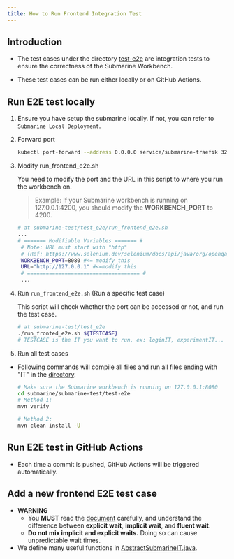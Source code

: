 ```yaml
---
title: How to Run Frontend Integration Test
---
```


<!---
  Licensed under the Apache License, Version 2.0 (the "License");
  you may not use this file except in compliance with the License.
  You may obtain a copy of the License at
   http://www.apache.org/licenses/LICENSE-2.0
  Unless required by applicable law or agreed to in writing, software
  distributed under the License is distributed on an "AS IS" BASIS,
  WITHOUT WARRANTIES OR CONDITIONS OF ANY KIND, either express or implied.
  See the License for the specific language governing permissions and
  limitations under the License. See accompanying LICENSE file.
-->

## Introduction
* The test cases under the directory [test-e2e](https://github.com/apache/submarine/tree/master/submarine-test/test-e2e/src/test/java/org/apache/submarine/integration) are integration tests to ensure the correctness of the Submarine Workbench.

* These test cases can be run either locally or on GitHub Actions.

## Run E2E test locally

1. Ensure you have setup the submarine locally. If not, you can refer to `Submarine Local Deployment`.

2. Forward port

    ```bash
    kubectl port-forward --address 0.0.0.0 service/submarine-traefik 32080:80
    ```

3. Modify run_frontend_e2e.sh

    You need to modify the port and the URL in this script to where you run the workbench on.

   > Example:
   > If your Submarine workbench is running on 127.0.0.1:4200, you should modify the **WORKBENCH_PORT** to 4200.

   ```bash
   # at submarine-test/test_e2e/run_frontend_e2e.sh
   ...
   # ======= Modifiable Variables ======= #
    # Note: URL must start with "http"
    # (Ref: https://www.selenium.dev/selenium/docs/api/java/org/openqa/selenium/WebDriver.html#get(java.lang.String))
    WORKBENCH_PORT=8080 #<= modify this
    URL="http://127.0.0.1" #<=modify this
    # ==================================== #
    ...
   ```

4. Run `run_frontend_e2e.sh` (Run a specific test case)

   This script will check whether the port can be accessed or not, and run the test case.
   ```bash
   # at submarine-test/test_e2e
   ./run_fronted_e2e.sh ${TESTCASE}
   # TESTCASE is the IT you want to run, ex: loginIT, experimentIT...
   ```

5. Run all test cases
* Following commands will compile all files and run all files ending with "IT" in the [directory](https://github.com/apache/submarine/tree/master/submarine-test/test-e2e/src/test/java/org/apache/submarine/integration).
    ```bash
    # Make sure the Submarine workbench is running on 127.0.0.1:8080
    cd submarine/submarine-test/test-e2e
    # Method 1:
    mvn verify

    # Method 2:
    mvn clean install -U
    ```

## Run E2E test in GitHub Actions

* Each time a commit is pushed, GitHub Actions will be triggered automatically.

## Add a new frontend E2E test case
* **WARNING**
  * You **MUST** read the [document](https://www.selenium.dev/documentation/en/webdriver/waits/) carefully, and understand the difference between **explicit wait**, **implicit wait**, and **fluent wait**.
  * **Do not mix implicit and explicit waits.** Doing so can cause unpredictable wait times.
* We define many useful functions in [AbstractSubmarineIT.java](https://github.com/apache/submarine/blob/master/submarine-test/test-e2e/src/test/java/org/apache/submarine/AbstractSubmarineIT.java).
